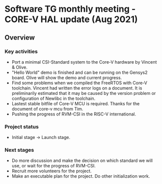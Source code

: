# Software TG monthly meeting - CORE-V HAL update (Aug 2021)

## Overview

### Key activities

* Port a minimal CSI-Standard system to the Core-V hardware by Vincent & Olive. 
* "Hello World" demo is finished and can be running on the Gensys2 board. Olive will show the demo and current progress.
* Find some problems when we compiled the FreeRTOS with Core-V toolchain. Vincent had written the error logs on a document. It is preliminarily estimated that it may be caused by the version problem or configuration of Newlibc in the toolchain.
* Lastest stable bitfile of Core-V MCU is required. Thanks for the document of core-v mcu from Tim.
* Pushing the progress of RVM-CSI in the RISC-V international.

### Project status

* Initial stage -> Launch stage.

### Next stages

* Do more discussion and make the decision on which standard we will use, or wait for the progress of RVM-CSI.
* Recruit more volunteers for the project.
* Make an executable plan for the project. Do other initialization work.